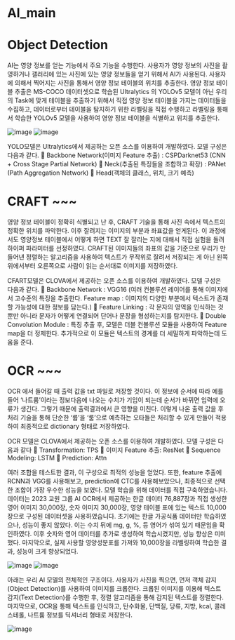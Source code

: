 # AI_main

# Object Detection
AI는 영양 정보를 얻는 기능에서 주요 기능을 수행한다. 사용자가 영양 정보의 사진을 촬영하거나 갤러리에 있는 사진에 있는 영양 정보들을 얻기 위해서 AI가 사용된다. 사용자에 의해서 찍어지는 사진을 통해서 영양 정보 테이블의 위치를 추출한다. 영양 정보 테이블 추출은 MS-COCO 데이터셋으로 학습된 Ultralytics 의 YOLOv5 모델이 아닌 우리의 Task에 맞게 테이블을 추출하기 위해서 직접 영양 정보 테이블을 가지는 데이터들을 수집하고, 데이터로부터 테이블을 탐지하기 위한 라벨링을 직접 수행하고 라벨링을 통해서 학습한 YOLOv5 모델을 사용하여 영양 정보 테이블을 식별하고 위치를 추출한다. 

![image](https://github.com/neoman-omyeon-go/AI_main/assets/97443033/7f2c554f-bd85-49d8-a18f-a10cf593dd58)
![image](https://github.com/neoman-omyeon-go/AI_main/assets/97443033/254c3d9a-4e6e-4d39-9f5b-0b7d5e13ee48)

YOLO모델은 Ultralytics에서 제공하는 오픈 소스를 이용하여 개발하였다. 모델 구성은 다음과 같다.
	Backbone Network(이미지 Feature 추출) : CSPDarknet53 (CNN + Cross Stage Partial Network)
	Neck(추출된 특징들을 조합하고 확장) : PANet (Path Aggregation Network)
	Head(객체의 클래스, 위치, 크기 예측)

# CRAFT ~~~
영양 정보 테이블이 정확히 식별되고 난 후, CRAFT 기술을 통해 사진 속에서 텍스트의 정확한 위치를 파악한다. 이후 잘려지는 이미지의 부분과 좌표값을 얻게된다. 이 과정에서도 영양정보 테이블에서 어떻게 하면 TEXT 잘 잘리는 지에 대해서 직접 실험을 돌려 하이퍼 파라미터를 선정하였다. CRAFT된 이미지들의 좌표의 값을 기준으로 우리가 만들어낸 정렬하는 알고리즘을 사용하여 텍스트가 무작위로 잘려서 저장되는 게 아닌 왼쪽위에서부터 오른쪽으로 사람이 읽는 순서대로 이미지를 저장하였다. 

CFART모델은 CLOVA에서 제공하는 오픈 소스를 이용하여 개발하였다. 모델 구성은 다음과 같다.
	Backbone Network : VGG16 (여러 컨볼루션 레이어를 통해 이미지에서 고수준의 특징을 추출한다. Feature map : 이미지의 다양한 부분에서 텍스트가 존재할 가능성에 대한 정보를 담는다.)
	Feature Linking : 각 문자의 영역을 인식하는 것뿐만 아니라 문자가 어떻게 연결되어 단어나 문장을 형성하는지를 탐지한다.
	Double Convolution Module : 특징 추출 후, 모델은 더블 컨볼루션 모듈을 사용하여 Feature map을 더 정제한다. 추가적으로 이 모듈은 텍스트의 경계를 더 세밀하게 파악하는데 도움을 준다.

# OCR ~~~
OCR 에서 들어갈 때 출력 값을 txt 파일로 저장할 것이다. 이 정보에 순서에 따라 예를들어 ‘나트륨’이라는 정보다음에 나오는 수치가 기입이 되는데 순서가 바뀌면 입력에 오류가 생긴다. 그렇기 때문에 출력결과에서 큰 영향을 미친다.
이렇게 나온 출력 값을 후처리 기술을 통해 단순한 ‘륨’을 ‘룸’으로 예측하는 오타들은 처리할 수 있게 만들어 적용하여 최종적으로 dictionary 형태로 저장하였다.

OCR 모델은 CLOVA에서 제공하는 오픈 소스를 이용하여 개발하였다. 모델 구성은 다음과 같다
	Transformation: TPS
	이미지 Feature 추출: ResNet
	Sequence Modeling: LSTM
	Prediction: Attn

여러 조합을 테스트한 결과, 이 구성으로 최적의 성능을 얻었다. 또한, feature 추출에 RCNN과 VGG를 사용해보고, prediction에 CTC를 사용해보았으나, 최종적으로 선택한 조합이 가장 우수한 성능을 보였다.
모델 학습을 위해 데이터를 직접 구축하였습니다. 데이터는 2023 교원 그룹 AI OCR에서 제공하는 한글 데이터 76,887장과 직접 생성한 영어 이미지 30,000장, 숫자 이미지 30,000장, 영양 테이블 표에 있는 텍스트 10,000장으로 구성된 데이터셋을 사용하였습니다. 초기에는 한글 가공식품 데이터만 학습하였으나, 성능이 좋지 않았다. 이는 수치 뒤에 mg, g, %, 등 영어가 섞여 있기 때문임을 확인하였다. 이후 숫자와 영어 데이터를 추가로 생성하여 학습시켰지만, 성능 향상은 미미했다.
마지막으로, 실제 사용할 영양성분표를 가져와 10,000장을 라벨링하여 학습한 결과, 성능이 크게 향상되었다.

![image](https://github.com/neoman-omyeon-go/AI_main/assets/97443033/33835cc3-15c8-4bdc-bc3a-85098ea1dadd)
![image](https://github.com/neoman-omyeon-go/AI_main/assets/97443033/be4bc208-52a1-4dd1-b9a0-d7f5c5f51245)

아래는 우리 AI 모델의 전체적인 구조이다. 사용자가 사진을 찍으면, 먼저 객체 감지(Object Detection)를 사용하여 이미지를 크롭한다. 크롭된 이미지를 이용해 텍스트 감지(Text Detection)를 수행한 후, 정렬 알고리즘을 통해 감지된 텍스트를 정렬한다. 마지막으로, OCR을 통해 텍스트를 인식하고, 탄수화물, 단백질, 당류, 지방, kcal, 콜레스테롤, 나트륨 정보를 딕셔너리 형태로 저장한다.

![image](https://github.com/neoman-omyeon-go/AI_main/assets/97443033/49a7ca8d-87de-4981-8aa5-57e055cb8a21)



